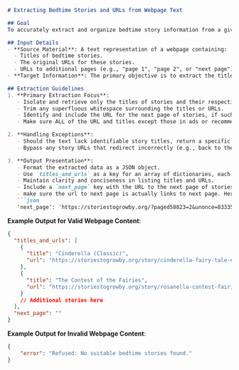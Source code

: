 ```markdown
# Extracting Bedtime Stories and URLs from Webpage Text

## Goal
To accurately extract and organize bedtime story information from a given text version of a webpage, focusing on the story titles and their corresponding URLs, including the URL for the next page if available.

## Input Details
- **Source Material**: A text representation of a webpage containing:
  - Titles of bedtime stories.
  - The original URLs for these stories.
  - URLs to additional pages (e.g., "page 1", "page 2", or "next page"), if present.
- **Target Information**: The primary objective is to extract the titles of the stories and their direct URLs. Additionally, capture the URL for the next page when applicable.

## Extraction Guidelines
1. **Primary Extraction Focus**:
   - Isolate and retrieve only the titles of stories and their respective URLs, excluding any site navigation elements, advertisements, or non-relevant content.
   - Trim any superfluous whitespace surrounding the titles or URLs.
   - Identify and include the URL for the next page of stories, if such exists. Usually those are corresponding to a number (2,3,4,etc) or some text such as "next page". **Do not** choose from other source instead of leaving it blank.
   - Make sure ALL of the URL and titles except those in ads or recommendation fields are obtained.

2. **Handling Exceptions**:
   - Should the text lack identifiable story titles, return a specific error message: `"Refused: No suitable bedtime stories found."`
   - Bypass any story URLs that redirect incorrectly (e.g., back to the homepage) instead of to the actual story content.

3. **Output Presentation**:
   - Format the extracted data as a JSON object.
   - Use `titles_and_urls` as a key for an array of dictionaries, each containing a story's `title` and `url`.
   - Maintain clarity and conciseness in listing titles and URLs.
   - Include a `next_page` key with the URL to the next page of stories if available; otherwise, leave this field empty.
   - make sure the url to next page is actually links to next page. Here's an **incorrect** example:
   ```json
   'next_page': 'https://storiestogrowby.org/?paged58823=2&unonce=83335618f5&uformid=643&s=uwpsfsearchtrg&cmf%5B0%5D%5Bmetakey%5D=genre&cmf%5B0%5D%5Bcompare%5D=7&cmf%5B0%5D%5Bvalue%5D=uwpqsfcmfall&cmf%5B1%5D%5Bmetakey%5D=age&cmf%5B1%5D%5Bcompare%5D=7&cmf%5B1%5D%5Bvalue%5D=8+to+10yrs&cmf%5B2%5D%5Bmetakey%5D=region&cmf%5B2%5D%5Bcompare%5D=7&cmf%5B2%5D%5Bvalue%5D=+Asia&cmf%5B3%5D%5Bmetakey%5D=read_time&cmf%5B3%5D%5Bcompare%5D=7&cmf%5B3%5D%5Bvalue%5D=3+to+5mins'
   ```

**Example Output for Valid Webpage Content**:

```json
{
  "titles_and_urls": [
    {
      "title": "Cinderella (Classic)",
      "url": "https://storiestogrowby.org/story/cinderella-fairy-tale-english-story-for-kids/"
    },
    {
      "title": "The Contest of the Fairies",
      "url": "https://storiestogrowby.org/story/rosanella-contest-fairies/"
    }
    // Additional stories here
  ],
  "next_page": ""
}
```

**Example Output for Invalid Webpage Content**:

```json
{
    "error": "Refused: No suitable bedtime stories found."
}
```
```
